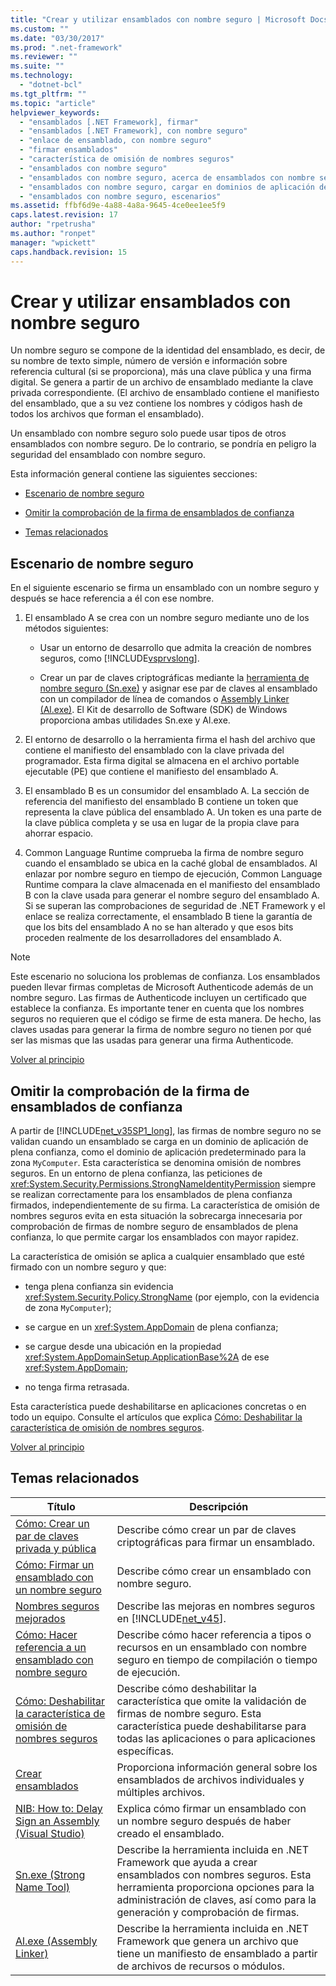 ```yaml
---
title: "Crear y utilizar ensamblados con nombre seguro | Microsoft Docs"
ms.custom: ""
ms.date: "03/30/2017"
ms.prod: ".net-framework"
ms.reviewer: ""
ms.suite: ""
ms.technology: 
  - "dotnet-bcl"
ms.tgt_pltfrm: ""
ms.topic: "article"
helpviewer_keywords: 
  - "ensamblados [.NET Framework], firmar"
  - "ensamblados [.NET Framework], con nombre seguro"
  - "enlace de ensamblado, con nombre seguro"
  - "firmar ensamblados"
  - "característica de omisión de nombres seguros"
  - "ensamblados con nombre seguro"
  - "ensamblados con nombre seguro, acerca de ensamblados con nombre seguro"
  - "ensamblados con nombre seguro, cargar en dominios de aplicación de confianza"
  - "ensamblados con nombre seguro, escenarios"
ms.assetid: ffbf6d9e-4a88-4a8a-9645-4ce0ee1ee5f9
caps.latest.revision: 17
author: "rpetrusha"
ms.author: "ronpet"
manager: "wpickett"
caps.handback.revision: 15
---
```

# Crear y utilizar ensamblados con nombre seguro
Un nombre seguro se compone de la identidad del ensamblado, es decir, de su nombre de texto simple, número de versión e información sobre referencia cultural \(si se proporciona\), más una clave pública y una firma digital.  Se genera a partir de un archivo de ensamblado mediante la clave privada correspondiente.  \(El archivo de ensamblado contiene el manifiesto del ensamblado, que a su vez contiene los nombres y códigos hash de todos los archivos que forman el ensamblado\).  
  
 Un ensamblado con nombre seguro solo puede usar tipos de otros ensamblados con nombre seguro.  De lo contrario, se pondría en peligro la seguridad del ensamblado con nombre seguro.  
  
 Esta información general contiene las siguientes secciones:  
  
-   [Escenario de nombre seguro](#strong_name_scenario)  
  
-   [Omitir la comprobación de la firma de ensamblados de confianza](#bypassing_signature_verification)  
  
-   [Temas relacionados](#related_topics)  
  
<a name="strong_name_scenario"></a>   
## Escenario de nombre seguro  
 En el siguiente escenario se firma un ensamblado con un nombre seguro y después se hace referencia a él con ese nombre.  
  
1.  El ensamblado A se crea con un nombre seguro mediante uno de los métodos siguientes:  
  
    -   Usar un entorno de desarrollo que admita la creación de nombres seguros, como [!INCLUDE[vsprvslong](../../../includes/vsprvslong-md.md)].  
  
    -   Crear un par de claves criptográficas mediante la [herramienta de nombre seguro \(Sn.exe\)](../../../docs/framework/tools/sn-exe-strong-name-tool.md) y asignar ese par de claves al ensamblado con un compilador de línea de comandos o [Assembly Linker \(Al.exe\)](../../../docs/framework/tools/al-exe-assembly-linker.md).  El Kit de desarrollo de Software \(SDK\) de Windows proporciona ambas utilidades Sn.exe y Al.exe.  
  
2.  El entorno de desarrollo o la herramienta firma el hash del archivo que contiene el manifiesto del ensamblado con la clave privada del programador.  Esta firma digital se almacena en el archivo portable ejecutable \(PE\) que contiene el manifiesto del ensamblado A.  
  
3.  El ensamblado B es un consumidor del ensamblado A.  La sección de referencia del manifiesto del ensamblado B contiene un token que representa la clave pública del ensamblado A.  Un token es una parte de la clave pública completa y se usa en lugar de la propia clave para ahorrar espacio.  
  
4.  Common Language Runtime comprueba la firma de nombre seguro cuando el ensamblado se ubica en la caché global de ensamblados.  Al enlazar por nombre seguro en tiempo de ejecución, Common Language Runtime compara la clave almacenada en el manifiesto del ensamblado B con la clave usada para generar el nombre seguro del ensamblado A.  Si se superan las comprobaciones de seguridad de .NET Framework y el enlace se realiza correctamente, el ensamblado B tiene la garantía de que los bits del ensamblado A no se han alterado y que esos bits proceden realmente de los desarrolladores del ensamblado A.  
  
> [!NOTE]
>  Este escenario no soluciona los problemas de confianza.  Los ensamblados pueden llevar firmas completas de Microsoft Authenticode además de un nombre seguro.  Las firmas de Authenticode incluyen un certificado que establece la confianza.  Es importante tener en cuenta que los nombres seguros no requieren que el código se firme de esta manera.  De hecho, las claves usadas para generar la firma de nombre seguro no tienen por qué ser las mismas que las usadas para generar una firma Authenticode.  
  
 [Volver al principio](#top)  
  
<a name="bypassing_signature_verification"></a>   
## Omitir la comprobación de la firma de ensamblados de confianza  
 A partir de [!INCLUDE[net_v35SP1_long](../../../includes/net-v35sp1-long-md.md)], las firmas de nombre seguro no se validan cuando un ensamblado se carga en un dominio de aplicación de plena confianza, como el dominio de aplicación predeterminado para la zona `MyComputer`.  Esta característica se denomina omisión de nombres seguros.  En un entorno de plena confianza, las peticiones de <xref:System.Security.Permissions.StrongNameIdentityPermission> siempre se realizan correctamente para los ensamblados de plena confianza firmados, independientemente de su firma.  La característica de omisión de nombres seguros evita en esta situación la sobrecarga innecesaria por comprobación de firmas de nombre seguro de ensamblados de plena confianza, lo que permite cargar los ensamblados con mayor rapidez.  
  
 La característica de omisión se aplica a cualquier ensamblado que esté firmado con un nombre seguro y que:  
  
-   tenga plena confianza sin evidencia <xref:System.Security.Policy.StrongName> \(por ejemplo, con la evidencia de zona `MyComputer`\);  
  
-   se cargue en un <xref:System.AppDomain> de plena confianza;  
  
-   se cargue desde una ubicación en la propiedad <xref:System.AppDomainSetup.ApplicationBase%2A> de ese <xref:System.AppDomain>;  
  
-   no tenga firma retrasada.  
  
 Esta característica puede deshabilitarse en aplicaciones concretas o en todo un equipo.  Consulte el artículos que explica [Cómo: Deshabilitar la característica de omisión de nombres seguros](../../../docs/framework/app-domains/how-to-disable-the-strong-name-bypass-feature.md).  
  
 [Volver al principio](#top)  
  
<a name="related_topics"></a>   
## Temas relacionados  
  
|Título|Descripción|  
|------------|-----------------|  
|[Cómo: Crear un par de claves privada y pública](../../../docs/framework/app-domains/how-to-create-a-public-private-key-pair.md)|Describe cómo crear un par de claves criptográficas para firmar un ensamblado.|  
|[Cómo: Firmar un ensamblado con un nombre seguro](../../../docs/framework/app-domains/how-to-sign-an-assembly-with-a-strong-name.md)|Describe cómo crear un ensamblado con nombre seguro.|  
|[Nombres seguros mejorados](../../../docs/framework/app-domains/enhanced-strong-naming.md)|Describe las mejoras en nombres seguros en [!INCLUDE[net_v45](../../../includes/net-v45-md.md)].|  
|[Cómo: Hacer referencia a un ensamblado con nombre seguro](../../../docs/framework/app-domains/how-to-reference-a-strong-named-assembly.md)|Describe cómo hacer referencia a tipos o recursos en un ensamblado con nombre seguro en tiempo de compilación o tiempo de ejecución.|  
|[Cómo: Deshabilitar la característica de omisión de nombres seguros](../../../docs/framework/app-domains/how-to-disable-the-strong-name-bypass-feature.md)|Describe cómo deshabilitar la característica que omite la validación de firmas de nombre seguro.  Esta característica puede deshabilitarse para todas las aplicaciones o para aplicaciones específicas.|  
|[Crear ensamblados](../../../docs/framework/app-domains/create-assemblies.md)|Proporciona información general sobre los ensamblados de archivos individuales y múltiples archivos.|  
|[NIB: How to: Delay Sign an Assembly \(Visual Studio\)](http://msdn.microsoft.com/es-es/cab63b7a-591e-4674-b236-d77cd29a79ea)|Explica cómo firmar un ensamblado con un nombre seguro después de haber creado el ensamblado.|  
|[Sn.exe \(Strong Name Tool\)](../../../docs/framework/tools/sn-exe-strong-name-tool.md)|Describe la herramienta incluida en .NET Framework que ayuda a crear ensamblados con nombres seguros.  Esta herramienta proporciona opciones para la administración de claves, así como para la generación y comprobación de firmas.|  
|[Al.exe \(Assembly Linker\)](../../../docs/framework/tools/al-exe-assembly-linker.md)|Describe la herramienta incluida en .NET Framework que genera un archivo que tiene un manifiesto de ensamblado a partir de archivos de recursos o módulos.|